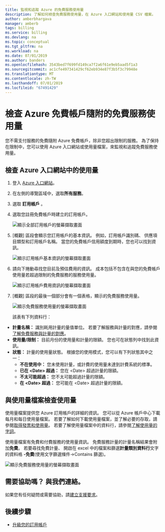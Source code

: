 ```yaml
---
title: 監視和追蹤 Azure 的免費服務使用量
description: 了解如何檢查免費服務使用量，在 Azure 入口網站和使用量 CSV 檔案。
author: amberbhargava
manager: amberb
tags: billing
ms.service: billing
ms.devlang: na
ms.topic: conceptual
ms.tgt_pltfrm: na
ms.workload: na
ms.date: 07/01/2019
ms.author: banders
ms.openlocfilehash: 3543bed7f699fd149ca7f2a6f61e9eb5aad5f1a3
ms.sourcegitcommit: ac1cfe497341429cf62eb934e87f3b5f3c79948e
ms.translationtype: MT
ms.contentlocale: zh-TW
ms.lasthandoff: 07/01/2019
ms.locfileid: "67491429"
---
```

# <a name="check-free-service-usage-included-with-your-azure-free-account"></a>檢查 Azure 免費帳戶隨附的免費服務使用量

您不需支付服務的免費隨附 Azure 免費帳戶，除非您超出限制的服務。 為了保持在限制中，您可以使用 Azure 入口網站或使用量檔案，來監視和追蹤免費服務使用量。

## <a name="check-usage-in-the-azure-portal"></a>檢查 Azure 入口網站中的使用量

1.  登入 [Azure 入口網站](https://portal.azure.com)。

2.  在左側的導覽區域中，選取**所有服務**。

3.  選取 **訂用帳戶** 。

4.  選取您註冊免費帳戶時建立的訂用帳戶。

    ![顯示全部訂用帳戶的螢幕擷取畫面](./media/billing-check-usage-of-free-services/select-free-account-subscription.png)

5.  [概觀] 區段會顯示您訂用帳戶的基本資訊。 例如，訂用帳戶識別碼、 供應項目類型和訂用帳戶名稱。 當您的免費帳戶信用額度到期時，您也可以找到資訊。

    ![顯示訂用帳戶基本資訊的螢幕擷取畫面](./media/billing-check-usage-of-free-services/subscription-essential-information.png)

6.  請向下捲動尋找您目前及預估費用的資訊。 成本包括不包含在與您的免費帳戶使用量若超過限制的免費服務的服務使用量。

    ![顯示訂用帳戶費用資訊的螢幕擷取畫面](./media/billing-check-usage-of-free-services/subscription-cost-information.png)

7.  [概觀] 區段的最後一個部分會有一個表格，顯示的免費服務使用量。

    ![顯示免費服務使用量的螢幕擷取畫面](./media/billing-check-usage-of-free-services/subscription-usage-free-services.png)

    該表有下列資料行：

* **計量名稱：** 識別耗用計量的量值單位。 若要了解服務與計量的對應，請參閱[了解免費服務與計量的對應](billing-understand-free-service-meter-mapping.md)。
* **使用量/限制：** 目前月份的使用量和計量的限額。 您也可在狀態列中找到此資訊。
* **狀態：** 計量的使用量狀態。 根據您的使用模式，您可以有下列狀態其中之一：
  * **不在使用中：** 您未使用計量，或計費的使用量未達到計費系統的標準。
  * **已在 \<Date> 超過：** 您在 \<Date> 超過計量的限額。
  * **不太可能超過：** 您不太可能超過計量的限額。
  * **在 \<Date> 超過：** 您可能在 \<Date> 超過計量的限額。

## <a name="check-usage-with-the-usage-file"></a>與使用量檔案檢查使用量

使用量檔案提供您 Azure 訂用帳戶的詳細的資訊。 您可以從 Azure 帳戶中心下載每月和每日使用量檔案。 若要了解如何下載使用量檔案，並了解必要的存取，請參閱[取得發票和使用量](billing-download-azure-invoice-daily-usage-date.md)。 若要了解使用量檔案中的資料行，請參閱[了解使用量的字詞](billing-understand-your-usage.md)。

使用量檔案有免費和付費服務的使用量資訊。 免費服務計量的計量名稱結果會附加**免費**。 若要尋找免費計量、 開啟在 excel 中的檔案和篩選**計量類別資料行**文字的資料格 **-免費**(使用文字篩選條件&rarr;Contains 篩選)。


![顯示免費服務使用量的螢幕擷取畫面](./media/billing-check-usage-of-free-services/free-services-usage-csv.png)

## <a name="need-help-contact-us"></a>需要協助嗎？ 與我們連絡。

如果您有任何疑問或需要協助，請[建立支援要求](https://go.microsoft.com/fwlink/?linkid=2083458)。

## <a name="next-steps"></a>後續步驟
- [升級您的訂用帳戶](billing-upgrade-azure-subscription.md)
